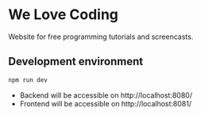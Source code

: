 # We Love Coding

Website for free programming tutorials and screencasts.

## Development environment

```bash
npm run dev
```

- Backend will be accessible on http://localhost:8080/
- Frontend will be accessible on http://localhost:8081/
